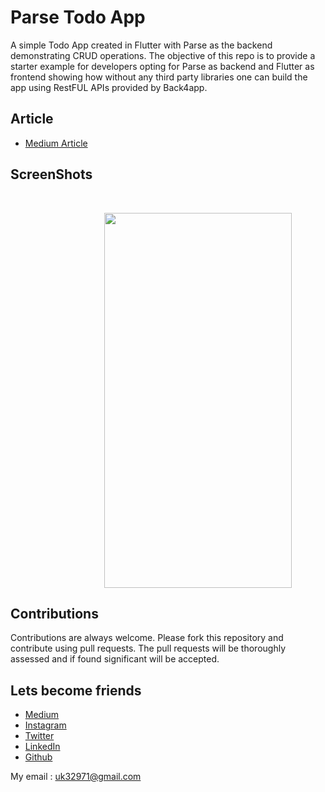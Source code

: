 # Parse Todo App
  A simple Todo App created in Flutter with Parse as the backend demonstrating CRUD operations. The objective of this repo is     to provide a starter example for developers opting for Parse as backend and Flutter as frontend showing how without any third party libraries one can build the app using RestFUL APIs provided by Back4app. 

## Article
- [Medium Article](https://medium.com/flutter-community/building-a-to-do-app-in-flutter-with-parse-d58035662150)

## ScreenShots

<br>

<img height=600 width=300 src="https://github.com/usman18/Parse-TodoApp/blob/master/Screenshots/pic1.gif"
 hspace=150/>
 
## Contributions
Contributions are always welcome. Please fork this repository and contribute using pull requests. The pull requests will be thoroughly assessed and if found significant will be accepted.

## Lets become friends
- [Medium](https://medium.com/@usman18)
- [Instagram](https://www.instagram.com/usman__khan18)
- [Twitter](https://www.twitter.com/khan_usman_18)
- [LinkedIn](https://www.linkedin.com/in/usman-khan-7b04b1138)
- [Github](https://github.com/usman18)

My email : uk32971@gmail.com
